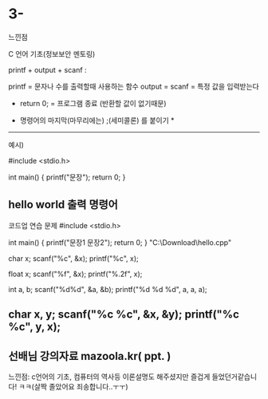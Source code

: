 # 3-
느낀점

C 언어 기초(정보보안 멘토링)

printf + output + scanf :

printf = 문자나 수를 출력할때 사용하는 함수
output = 
scanf = 특정 값을 입력받는다
 + return 0; = 프로그램 종료 (반환할 값이 없기때문)

 * 명령어의 마지막(마무리에는) ;(세미콜론) 를 붙이기 *
----------------------------------------------------------
예시)

#include <stdio.h>

int main()
{
  printf("문장");
  return 0;
}

hello world 출력 명령어
------------------------------------------------------------
코드업 연습 문제 
#include <stdio.h>

int main()
{
  printf("문장1 문장2");
  return 0;
}
"C:\Download\hello.cpp"

char x;
scanf("%c", &x);
printf("%c", x);

float x;
scanf("%f", &x);
printf("%.2f", x);

int a, b;
scanf("%d%d", &a, &b); 
printf("%d %d %d", a, a, a);

char x, y;
scanf("%c %c", &x, &y);
printf("%c %c", y, x);
-------------------------------------------------------------
선배님 강의자료
mazoola.kr( ppt. )
-------------------------------------------------------------
느낀점: c언어의 기초, 컴퓨터의 역사등 이론설명도 해주셨지만 즐겁게 들었던거같습니다! ㅋㅋ(살짝 졸았어요 죄송합니다..ㅜㅜ)
